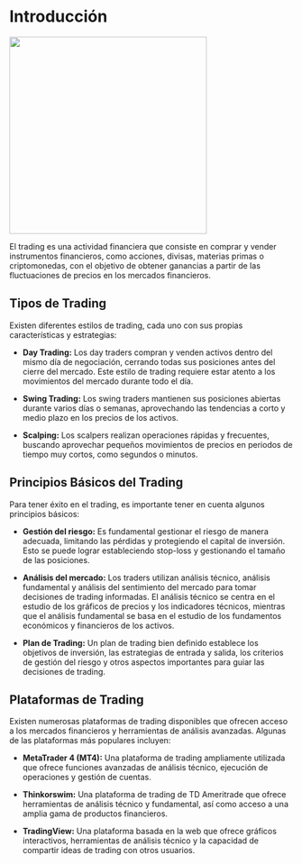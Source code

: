 # Introducción

<img src="https://cdni.iconscout.com/illustration/premium/thumb/trading-3359445-2809309.png?f=webp" width = "350" align="center"/>

El trading es una actividad financiera que consiste en comprar y vender instrumentos financieros, como acciones, divisas, materias primas o criptomonedas, con el objetivo de obtener ganancias a partir de las fluctuaciones de precios en los mercados financieros.

## Tipos de Trading

Existen diferentes estilos de trading, cada uno con sus propias características y estrategias:

- **Day Trading:** Los day traders compran y venden activos dentro del mismo día de negociación, cerrando todas sus posiciones antes del cierre del mercado. Este estilo de trading requiere estar atento a los movimientos del mercado durante todo el día.

- **Swing Trading:** Los swing traders mantienen sus posiciones abiertas durante varios días o semanas, aprovechando las tendencias a corto y medio plazo en los precios de los activos.

- **Scalping:** Los scalpers realizan operaciones rápidas y frecuentes, buscando aprovechar pequeños movimientos de precios en periodos de tiempo muy cortos, como segundos o minutos.

## Principios Básicos del Trading

Para tener éxito en el trading, es importante tener en cuenta algunos principios básicos:

- **Gestión del riesgo:** Es fundamental gestionar el riesgo de manera adecuada, limitando las pérdidas y protegiendo el capital de inversión. Esto se puede lograr estableciendo stop-loss y gestionando el tamaño de las posiciones.

- **Análisis del mercado:** Los traders utilizan análisis técnico, análisis fundamental y análisis del sentimiento del mercado para tomar decisiones de trading informadas. El análisis técnico se centra en el estudio de los gráficos de precios y los indicadores técnicos, mientras que el análisis fundamental se basa en el estudio de los fundamentos económicos y financieros de los activos.

- **Plan de Trading:** Un plan de trading bien definido establece los objetivos de inversión, las estrategias de entrada y salida, los criterios de gestión del riesgo y otros aspectos importantes para guiar las decisiones de trading.

## Plataformas de Trading

Existen numerosas plataformas de trading disponibles que ofrecen acceso a los mercados financieros y herramientas de análisis avanzadas. Algunas de las plataformas más populares incluyen:

- **MetaTrader 4 (MT4):** Una plataforma de trading ampliamente utilizada que ofrece funciones avanzadas de análisis técnico, ejecución de operaciones y gestión de cuentas.

- **Thinkorswim:** Una plataforma de trading de TD Ameritrade que ofrece herramientas de análisis técnico y fundamental, así como acceso a una amplia gama de productos financieros.

- **TradingView:** Una plataforma basada en la web que ofrece gráficos interactivos, herramientas de análisis técnico y la capacidad de compartir ideas de trading con otros usuarios.
